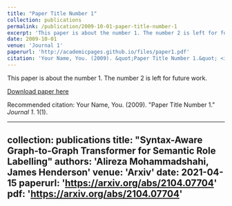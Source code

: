 ```yaml
---
title: "Paper Title Number 1"
collection: publications
permalink: /publication/2009-10-01-paper-title-number-1
excerpt: 'This paper is about the number 1. The number 2 is left for future work.'
date: 2009-10-01
venue: 'Journal 1'
paperurl: 'http://academicpages.github.io/files/paper1.pdf'
citation: 'Your Name, You. (2009). &quot;Paper Title Number 1.&quot; <i>Journal 1</i>. 1(1).'
---
```

This paper is about the number 1. The number 2 is left for future work.

[Download paper here](http://academicpages.github.io/files/paper1.pdf)

Recommended citation: Your Name, You. (2009). "Paper Title Number 1." <i>Journal 1</i>. 1(1).


---
collection: publications
title: "Syntax-Aware Graph-to-Graph Transformer for Semantic Role Labelling"
authors: 'Alireza Mohammadshahi, James Henderson'
venue: 'Arxiv'
date: 2021-04-15
paperurl: 'https://arxiv.org/abs/2104.07704'
pdf: 'https://arxiv.org/abs/2104.07704'
---

